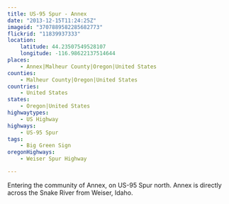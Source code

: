 ```yaml
---
title: US-95 Spur - Annex
date: "2013-12-15T11:24:25Z"
imageid: "3707889582285682773"
flickrid: "11839937333"
location:
    latitude: 44.23507549528107
    longitude: -116.98622137514644
places:
    - Annex|Malheur County|Oregon|United States
counties:
    - Malheur County|Oregon|United States
countries:
    - United States
states:
    - Oregon|United States
highwaytypes:
    - US Highway
highways:
    - US-95 Spur
tags:
    - Big Green Sign
oregonHighways:
    - Weiser Spur Highway

---
```

Entering the community of Annex, on US-95 Spur north.  Annex is directly across the Snake River from Weiser, Idaho.